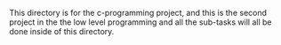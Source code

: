 This directory is for the c-programming project, and this is the second project in the the low level programming and all the sub-tasks will all be done inside of this directory.
